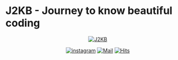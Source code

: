 # J2KB - Journey to know beautiful coding

<div align=center>

[![J2KB](https://img.shields.io/badge/J2KB-J2KB-green)](https://www.j2kb.com)

[![instagram](https://img.shields.io/badge/instagram-E4405F?style=flat-square&logo=Instagram&logoColor=white&link=https://www.instagram.com/j2kb.official/)](https://www.instagram.com/j2kb.official)
[![Mail](https://img.shields.io/badge/Gmail-d14836?style=flat-square&logo=Gmail&logoColor=white&link=mailto:j2kbcoding@gmail.com)](mailto:j2kbcoding@gmail.com)
[![Hits](https://hits.seeyoufarm.com/api/count/incr/badge.svg?url=https://github.com/J2KB)](https://hits.seeyoufarm.com)

</div>

